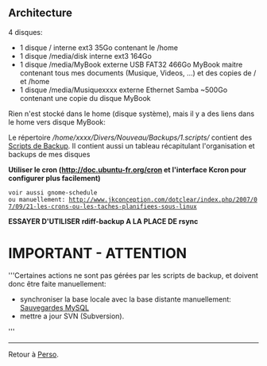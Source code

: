 ## Architecture

4 disques:

- 1 disque / interne ext3 35Go contenant le /home
- 1 disque /media/disk interne ext3 164Go
- 1 disque /media/MyBook externe USB FAT32 466Go MyBook maitre contenant
  tous mes documents (Musique, Videos, ...) et des copies de / et /home
- 1 disque /media/Musiquexxxx externe Ethernet Samba ~500Go contenant
  une copie du disque MyBook

Rien n'est stocké dans le home (disque système), mais il y a des liens
dans le home vers disque MyBook:

Le répertoire */home/xxxx/Divers/Nouveau/Backups/1.scripts/* contient
des [Scripts de Backup](Scripts_de_Backup "wikilink"). Il contient aussi
un tableau récapitulant l'organisation et backups de mes disques

**Utiliser le cron (http://doc.ubuntu-fr.org/cron et l'interface Kcron
pour configurer plus facilement)**

`voir aussi gnome-schedule`
`ou manuellement: `[`http://www.jkconception.com/dotclear/index.php/2007/07/09/21-les-crons-ou-les-taches-planifiees-sous-linux`](http://www.jkconception.com/dotclear/index.php/2007/07/09/21-les-crons-ou-les-taches-planifiees-sous-linux)

**ESSAYER D'UTILISER rdiff-backup A LA PLACE DE rsync**

# IMPORTANT - ATTENTION

'''Certaines actions ne sont pas gérées par les scripts de backup, et
doivent donc être faite manuellement:

- synchroniser la base locale avec la base distante manuellement:
  [Sauvegardes MySQL](Sauvegardes_MySQL "wikilink")
- mettre a jour SVN (Subversion).

'''

------------------------------------------------------------------------

Retour à [Perso](Perso "wikilink").